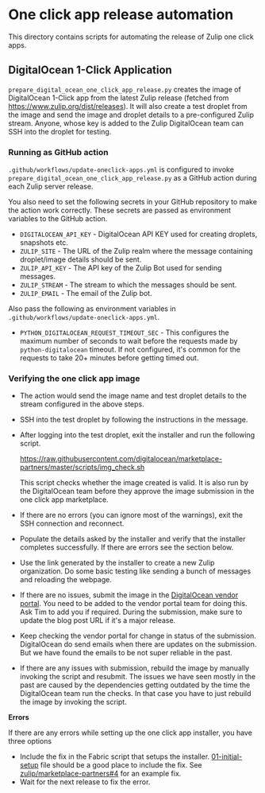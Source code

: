 # One click app release automation

This directory contains scripts for automating the release of Zulip one click apps.

## DigitalOcean 1-Click Application
`prepare_digital_ocean_one_click_app_release.py` creates the image of DigitalOcean 1-Click
app from the latest Zulip release (fetched from https://www.zulip.org/dist/releases). It will
also create a test droplet from the image and send the image and droplet
details to a pre-configured Zulip stream. Anyone, whose key is added to the
Zulip DigitalOcean team can SSH into the droplet for testing.

### Running as GitHub action

`.github/workflows/update-oneclick-apps.yml` is configured to invoke
`prepare_digital_ocean_one_click_app_release.py` as a GitHub action during each Zulip
server release.

You also need to set the following secrets in your GitHub repository to make the action
work correctly. These secrets are passed as environment variables to the GitHub action.

* `DIGITALOCEAN_API_KEY` - DigitalOcean API KEY used for creating droplets, snapshots etc.
* `ZULIP_SITE` - The URL of the Zulip realm where the message containing droplet/image details
  should be sent.
* `ZULIP_API_KEY` - The API key of the Zulip Bot used for sending messages.
* `ZULIP_STREAM` - The stream to which the messages should be sent.
* `ZULIP_EMAIL` - The email of the Zulip bot.

Also pass the following as environment variables in `.github/workflows/update-oneclick-apps.yml`.
*  `PYTHON_DIGITALOCEAN_REQUEST_TIMEOUT_SEC` -  This configures the maximum number of seconds
  to wait before the requests made by `python-digitalocean` timeout. If not configured, it's
  common for the requests to take 20+ minutes before getting timed out.

### Verifying the one click app image
* The action would send the image name and test droplet details to the stream configured in the
  above steps.
* SSH into the test droplet by following the instructions in the message.
* After logging into the test droplet, exit the installer and run the following script.

  https://raw.githubusercontent.com/digitalocean/marketplace-partners/master/scripts/img_check.sh

  This script checks whether the image created is valid. It is also run by the DigitalOcean team
  before they approve the image submission in the one click app marketplace.
* If there are no errors (you can ignore most of the warnings), exit the SSH connection and
  reconnect.
* Populate the details asked by the installer and verify that the installer completes successfully.
  If there are errors see the section below.
* Use the link generated by the installer to create a new Zulip organization. Do some basic
  testing like sending a bunch of messages and reloading the webpage.
* If there are no issues, submit the image in the
  [DigitalOcean vendor portal](https://marketplace.digitalocean.com/vendorportal). You need to be
  added to the vendor portal team for doing this. Ask Tim to add you if required. During the submission,
  make sure to update the blog post URL if it's a major release.
* Keep checking the vendor portal for change in status of the submission. DigitalOcean do send emails
  when there are updates on the submission. But we have found the emails to be not super reliable in
  the past.
* If there are any issues with submission, rebuild the image by manually invoking the script and
  resubmit. The issues we have seen mostly in the past are caused by the dependencies getting outdated
  by the time the DigitalOcean team run the checks. In that case you have to just rebuild the image
  by invoking the script.


**Errors**

If there are any errors while setting up the one click app installer, you have three options
* Include the fix in the Fabric script that setups the installer.
  [01-initial-setup](https://raw.githubusercontent.com/zulip/marketplace-partners/master/marketplace_docs/templates/Fabric/scripts/01-initial-setup)
  file should be a good place to include the fix. See
  [zulip/marketplace-partners#4](https://github.com/zulip/marketplace-partners/pull/4/files) for an
  example fix.
* Wait for the next release to fix the error.
